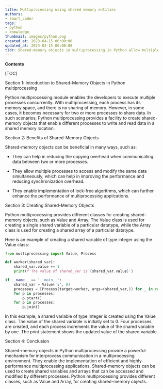 ```yaml
---
title: Multiprocessing using shared memory entities
authors:
- smart_coder
tags:
- python
- knowledge
thumbnail: images/python.png
created_at: 2023-04-15 00:00:00
updated_at: 2023-04-15 00:00:00
tldr: Shared-memory objects in multiprocessing in Python allow multiple processes to access and modify the same data in the memory, improving parallelism and efficiency.
---
```


**Contents**

[TOC]

Section 1: Introduction to Shared-Memory Objects in Python multiprocessing

Python multiprocessing module enables the developers to execute multiple processes concurrently. With multiprocessing, each process has its memory space, and there is no sharing of memory. However, in some cases, it becomes necessary for two or more processes to share data. In such scenarios, Python multiprocessing provides a facility to create shared-memory objects that enable different processes to write and read data in a shared memory location. 

Section 2: Benefits of Shared-Memory Objects 

Shared-memory objects can be beneficial in many ways, such as:

- They can help in reducing the copying overhead when communicating data between two or more processes. 

- They allow multiple processes to access and modify the same data simultaneously, which can help in improving the performance and reducing synchronization overhead. 

- They enable implementation of lock-free algorithms, which can further enhance the performance of multiprocessing applications. 

Section 3: Creating Shared-Memory Objects

Python multiprocessing provides different classes for creating shared-memory objects, such as Value and Array. The Value class is used for creating a single shared variable of a particular datatype, while the Array class is used for creating a shared array of a particular datatype.

Here is an example of creating a shared variable of type integer using the Value class:

```python
from multiprocessing import Value, Process

def worker(shared_var):
    shared_var.value += 1
    print(f'The value of shared_var is {shared_var.value}')

if __name__ == '__main__':
    shared_var = Value('i', 0)
    processes = [Process(target=worker, args=(shared_var,)) for _ in range(4)]
    for p in processes:
        p.start()
    for p in processes:
        p.join()
```

In this example, a shared variable of type integer is created using the Value class. The value of the shared variable is initially set to 0. Four processes are created, and each process increments the value of the shared variable by one. The print statement shows the updated value of the shared variable. 

Section 4: Conclusion 

Shared-memory objects in Python multiprocessing provide a powerful mechanism for interprocess communication in a multiprocessing environment. They enable the implementation of efficient and highly-performance multiprocessing applications. Shared-memory objects can be used to create shared variables and arrays that can be accessed and modified by different processes. Python multiprocessing provides different classes, such as Value and Array, for creating shared-memory objects.
